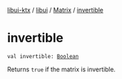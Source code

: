 [libui-ktx](../../index.md) / [libui](../index.md) / [Matrix](index.md) / [invertible](./invertible.md)

# invertible

`val invertible: `[`Boolean`](https://kotlinlang.org/api/latest/jvm/stdlib/kotlin/-boolean/index.html)

Returns `true` if the matrix is invertible.


